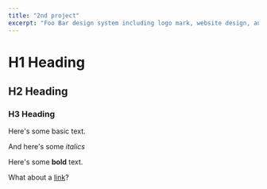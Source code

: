 ```yaml
---
title: "2nd project"
excerpt: "Foo Bar design system including logo mark, website design, and branding applications."
---
```



# H1 Heading

## H2 Heading

### H3 Heading

Here's some basic text.

And here's some *italics*

Here's some **bold** text.

What about a [link](https://github.com/dataoptimal)?

